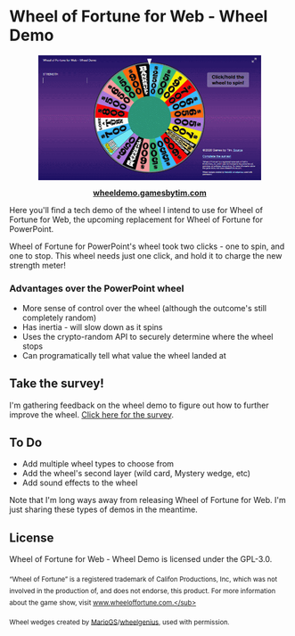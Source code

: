 # Wheel of Fortune for Web - Wheel Demo

<p align="center">
<img src="public/WoFWheelDemo.gif" width=400 align="center" alt="So Many Numbers!">
</p>

<p align="center">
<a href="https://wheeldemo.gamesbytim.com"><strong>wheeldemo.gamesbytim.com</strong></a>
</p>

Here you'll find a tech demo of the wheel I intend to use for Wheel of Fortune for Web, the upcoming replacement for Wheel of Fortune for PowerPoint.

Wheel of Fortune for PowerPoint's wheel took two clicks - one to spin, and one to stop. This wheel needs just one click, and hold it to charge the new strength meter!

### Advantages over the PowerPoint wheel

* More sense of control over the wheel (although the outcome's still completely random)
* Has inertia - will slow down as it spins
* Uses the crypto-random API to securely determine where the wheel stops
* Can programatically tell what value the wheel landed at

## Take the survey!

I'm gathering feedback on the wheel demo to figure out how to further improve the wheel. [Click here for the survey](https://forms.gle/oBiGSo1aivxQbdHp7).

## To Do

* Add multiple wheel types to choose from
* Add the wheel's second layer (wild card, Mystery wedge, etc)
* Add sound effects to the wheel

Note that I'm long ways away from releasing Wheel of Fortune for Web. I'm just sharing these types of demos in the meantime.

## License
Wheel of Fortune for Web - Wheel Demo is licensed under the GPL-3.0.

<sub>“Wheel of Fortune” is a registered trademark of Califon Productions, Inc, which was not involved in the production of, and does not endorse, this product. For more information about the game show, visit www.wheeloffortune.com.</sub>

<sub>Wheel wedges created by [MarioGS](http://buyavowel.boards.net/thread/6608/all-wheel-wedges)/[wheelgenius](https://wheelgenius.deviantart.com/), used with permission.</sub>